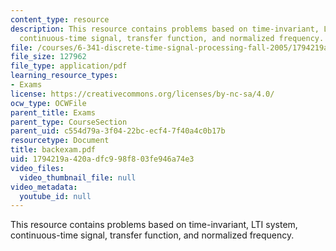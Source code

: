 ```yaml
---
content_type: resource
description: This resource contains problems based on time-invariant, LTI system,
  continuous-time signal, transfer function, and normalized frequency.
file: /courses/6-341-discrete-time-signal-processing-fall-2005/1794219a420adfc998f803fe946a74e3_backexam.pdf
file_size: 127962
file_type: application/pdf
learning_resource_types:
- Exams
license: https://creativecommons.org/licenses/by-nc-sa/4.0/
ocw_type: OCWFile
parent_title: Exams
parent_type: CourseSection
parent_uid: c554d79a-3f04-22bc-ecf4-7f40a4c0b17b
resourcetype: Document
title: backexam.pdf
uid: 1794219a-420a-dfc9-98f8-03fe946a74e3
video_files:
  video_thumbnail_file: null
video_metadata:
  youtube_id: null
---
```

This resource contains problems based on time-invariant, LTI system, continuous-time signal, transfer function, and normalized frequency.